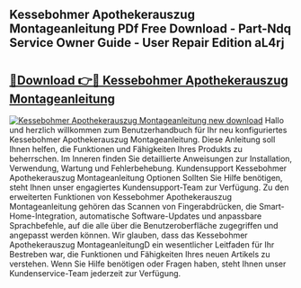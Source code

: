 ## Kessebohmer Apothekerauszug Montageanleitung PDf Free Download - Part-Ndq Service Owner Guide - User Repair Edition aL4rj

# <h2><a href="http://df6pc9.blite.top/?on=Kessebohmer+Apothekerauszug+Montageanleitung">🔗Download 👉🔴 Kessebohmer Apothekerauszug Montageanleitung</a></h2>

[![Kessebohmer Apothekerauszug Montageanleitung new download](https://i.imgur.com/lujVjoI.png)](http://df6pc9.blite.top/?on=Kessebohmer+Apothekerauszug+Montageanleitung)
Hallo und herzlich willkommen zum Benutzerhandbuch für Ihr neu konfiguriertes Kessebohmer Apothekerauszug Montageanleitung. Diese Anleitung soll Ihnen helfen, die Funktionen und Fähigkeiten Ihres Produkts zu beherrschen. Im Inneren finden Sie detaillierte Anweisungen zur Installation, Verwendung, Wartung und Fehlerbehebung. Kundensupport Kessebohmer Apothekerauszug Montageanleitung Optionen Sollten Sie Hilfe benötigen, steht Ihnen unser engagiertes Kundensupport-Team zur Verfügung. Zu den erweiterten Funktionen von Kessebohmer Apothekerauszug Montageanleitung gehören das Scannen von Fingerabdrücken, die Smart-Home-Integration, automatische Software-Updates und anpassbare Sprachbefehle, auf die alle über die Benutzeroberfläche zugegriffen und angepasst werden können. Wir glauben, dass das Kessebohmer Apothekerauszug MontageanleitungD ein wesentlicher Leitfaden für Ihr Bestreben war, die Funktionen und Fähigkeiten Ihres neuen Artikels zu verstehen. Wenn Sie Hilfe benötigen oder Fragen haben, steht Ihnen unser Kundenservice-Team jederzeit zur Verfügung.
